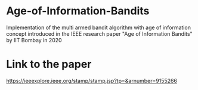# Age-of-Information-Bandits
Implementation of the multi armed bandit algorithm with age of information concept introduced in the IEEE research paper "Age of Information Bandits" by IIT Bombay in 2020

# Link to the paper
https://ieeexplore.ieee.org/stamp/stamp.jsp?tp=&arnumber=9155266
